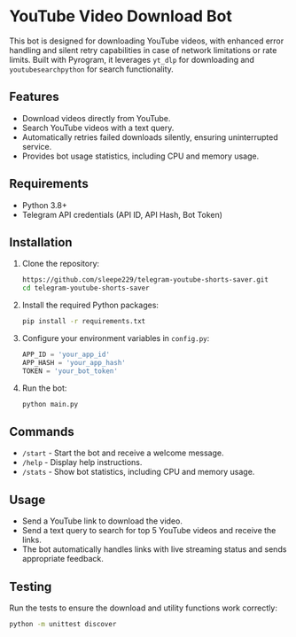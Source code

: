 # YouTube Video Download Bot

This bot is designed for downloading YouTube videos, with enhanced error handling and silent retry capabilities in case of network limitations or rate limits. Built with Pyrogram, it leverages `yt_dlp` for downloading and `youtubesearchpython` for search functionality.

## Features
- Download videos directly from YouTube.
- Search YouTube videos with a text query.
- Automatically retries failed downloads silently, ensuring uninterrupted service.
- Provides bot usage statistics, including CPU and memory usage.

## Requirements
- Python 3.8+
- Telegram API credentials (API ID, API Hash, Bot Token)

## Installation

1. Clone the repository:
    ```bash
    https://github.com/sleepe229/telegram-youtube-shorts-saver.git
    cd telegram-youtube-shorts-saver
    ```

2. Install the required Python packages:
    ```bash
    pip install -r requirements.txt
    ```

3. Configure your environment variables in `config.py`:
    ```python
    APP_ID = 'your_app_id'
    APP_HASH = 'your_app_hash'
    TOKEN = 'your_bot_token'
    ```

4. Run the bot:
    ```bash
    python main.py
    ```

## Commands
- `/start` - Start the bot and receive a welcome message.
- `/help` - Display help instructions.
- `/stats` - Show bot statistics, including CPU and memory usage.

## Usage
- Send a YouTube link to download the video.
- Send a text query to search for top 5 YouTube videos and receive the links.
- The bot automatically handles links with live streaming status and sends appropriate feedback.

## Testing
Run the tests to ensure the download and utility functions work correctly:
```bash
python -m unittest discover

